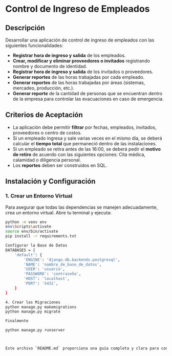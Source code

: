 # Control de Ingreso de Empleados

## Descripción

Desarrollar una aplicación de control de ingreso de empleados con las siguientes funcionalidades:

- **Registrar hora de ingreso y salida** de los empleados.
- **Crear, modificar y eliminar proveedores o invitados** registrando nombre y documento de identidad.
- **Registrar hora de ingreso y salida** de los invitados o proveedores.
- **Generar reportes** de las horas trabajadas por cada empleado.
- **Generar reportes** de las horas trabajadas por áreas (sistemas, mercadeo, producción, etc.).
- **Generar reporte** de la cantidad de personas que se encuentran dentro de la empresa para controlar las evacuaciones en caso de emergencia.

## Criterios de Aceptación

- La aplicación debe permitir **filtrar** por fechas, empleados, invitados, proveedores o centro de costos.
- Si un empleado ingresa y sale varias veces en el mismo día, se deberá calcular el **tiempo total** que permaneció dentro de las instalaciones.
- Si un empleado se retira antes de las 16:00, se deberá pedir el **motivo de retiro** de acuerdo con las siguientes opciones: Cita médica, calamidad o diligencia personal.
- Los **reportes** deben ser construidos en SQL.

## Instalación y Configuración

### 1. Crear un Entorno Virtual

Para asegurar que todas las dependencias se manejen adecuadamente, crea un entorno virtual. Abre tu terminal y ejecuta:

```bash
python -m venv env
env\Scripts\activate
source env/bin/activate
pip install -r requirements.txt

Configurar la Base de Datos
DATABASES = {
    'default': {
        'ENGINE': 'django.db.backends.postgresql',
        'NAME': 'nombre_de_base_de_datos',
        'USER': 'usuario',
        'PASSWORD': 'contraseña',
        'HOST': 'localhost',
        'PORT': '5432',
    }
}

4. Crear las Migraciones
python manage.py makemigrations
python manage.py migrate

Finalmente 

python manage.py runserver



Este archivo `README.md` proporciona una guía completa y clara para configurar, ejecutar y entregar tu proyecto.
